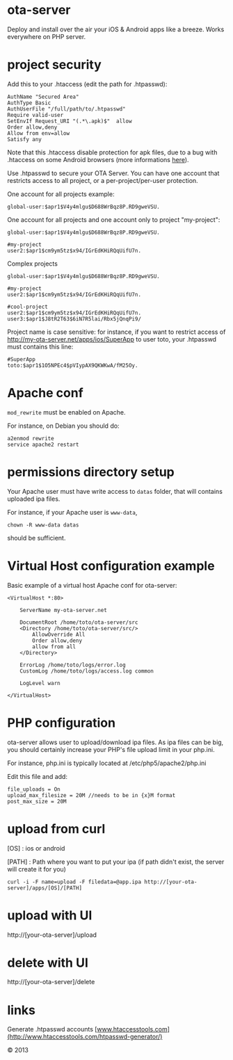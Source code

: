 ota-server
==========

Deploy and install over the air your iOS &amp; Android apps like a breeze. Works everywhere on PHP server.

project security
================

Add this to your .htaccess (edit the path for .htpasswd):

```
AuthName "Secured Area"
AuthType Basic
AuthUserFile "/full/path/to/.htpasswd"
Require valid-user
SetEnvIf Request_URI "(.*\.apk)$"  allow
Order allow,deny
Allow from env=allow
Satisfy any
```

Note that this .htaccess disable protection for apk files, due to a bug with .htaccess on some Android browsers (more informations [here](http://blog.hoachuck.biz/blog/2012/11/22/cannot-download-apk-file-while-using-htaccess-auth/)).


Use .htpasswd to secure your OTA Server. You can have one account that restricts access to all project, or a per-project/per-user protection.

One account for all projects example:

```
global-user:$apr1$V4y4mlgu$D688WrBqz8P.RD9gweVSU.
```

One account for all projects and one account only to project "my-project":

```
global-user:$apr1$V4y4mlgu$D688WrBqz8P.RD9gweVSU.

#my-project
user2:$apr1$cm9ym5tz$x94/IGrEdKHiRQqUifU7n.
```
Complex projects

```
global-user:$apr1$V4y4mlgu$D688WrBqz8P.RD9gweVSU.

#my-project
user2:$apr1$cm9ym5tz$x94/IGrEdKHiRQqUifU7n.

#cool-project
user2:$apr1$cm9ym5tz$x94/IGrEdKHiRQqUifU7n.
user3:$apr1$J8tR2T63$6iN7R5lai/Rbx5jQnqPi9/
```

Project name is case sensitive: for instance, if you want to restrict access of http://my-ota-server.net/apps/ios/SuperApp to user toto, your .htpasswd must contains this line:

	#SuperApp
	toto:$apr1$1O5NPEc4$pVIypAX9QKWKwA/fM25Oy.


Apache conf
================

`mod_rewrite` must be enabled on Apache.

For instance, on Debian you should do:

```
a2enmod rewrite
service apache2 restart
```

permissions directory setup
================

Your Apache user must have write access to `datas` folder, that will contains uploaded ipa files.

For instance, if your Apache user is `www-data`, 

	chown -R www-data datas
	
should be sufficient.

Virtual Host configuration example
================

Basic example of a virtual host Apache conf for ota-server:

```
<VirtualHost *:80>

	ServerName my-ota-server.net

	DocumentRoot /home/toto/ota-server/src
	<Directory /home/toto/ota-server/src/>
		AllowOverride All
		Order allow,deny
		allow from all
	</Directory>

	ErrorLog /home/toto/logs/error.log
	CustomLog /home/toto/logs/access.log common

	LogLevel warn

</VirtualHost>
```

PHP configuration
================

ota-server allows user to upload/download ipa files. As ipa files can be big, you should certainly increase your PHP's file upload limit in your php.ini.

For instance, php.ini is typically located at /etc/php5/apache2/php.ini

Edit this file and add:

```
file_uploads = On
upload_max_filesize = 20M //needs to be in {x}M format
post_max_size = 20M 
```

upload from curl
================

[OS] : ios or android

[PATH] : Path where you want to put your ipa (if path didn't exist, the server will create it for you)
```
curl -i -F name=upload -F filedata=@app.ipa http://[your-ota-server]/apps/[OS]/[PATH]
```

upload with UI
==============

http://[your-ota-server]/upload

delete with UI
==============

http://[your-ota-server]/delete

links
=====

Generate .htpasswd accounts [www.htaccesstools.com](http://www.htaccesstools.com/htpasswd-generator/)

© 2013
